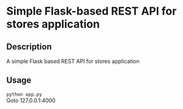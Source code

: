 # Simple Flask-based REST API for stores application

## Description
A simple Flask based REST API for stores application

## Usage
``` python app.py ```
<br>
Goto 127.0.0.1:4000
